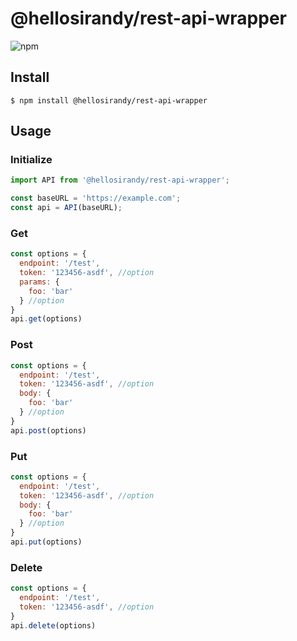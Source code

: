 # @hellosirandy/rest-api-wrapper

![npm](https://img.shields.io/npm/v/@hellosirandy/rest-api-wrapper.svg)

## Install

```
$ npm install @hellosirandy/rest-api-wrapper
```

## Usage

### Initialize
```js
import API from '@hellosirandy/rest-api-wrapper';

const baseURL = 'https://example.com';
const api = API(baseURL);
```
### Get
```js
const options = {
  endpoint: '/test',
  token: '123456-asdf', //option
  params: {
    foo: 'bar'
  } //option
}
api.get(options)
```

### Post
```js
const options = {
  endpoint: '/test',
  token: '123456-asdf', //option
  body: {
    foo: 'bar'
  } //option
}
api.post(options)
```

### Put
```js
const options = {
  endpoint: '/test',
  token: '123456-asdf', //option
  body: {
    foo: 'bar'
  } //option
}
api.put(options)
```

### Delete
```js
const options = {
  endpoint: '/test',
  token: '123456-asdf', //option
}
api.delete(options)
```